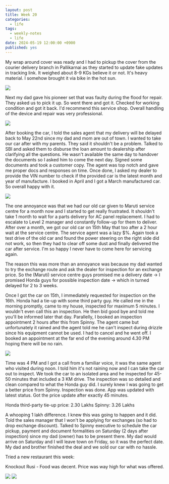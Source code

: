 ```yaml
---
layout: post
title: Week 20
categories:
  - life
tags:
  - weekly-notes
  - life
date: 2024-05-19 12:00:00 +0900
published: yes
---
```


My wrap around cover was ready and I had to pickup the cover from the courier delivery branch in Pallikarnai as they started to update fake updates in tracking link. It weighed about 8-9 KGs believe it or not. It's heavy material. I somehow brought it via bike in the hot sun.

![](https://i.imgur.com/Qt0v3nJ.jpg)

Next my dad gave his pioneer set that was faulty during the flood for repair. They asked us to pick it up. So went there and got it. Checked for working condition and got it back. I'd recommend this service shop. Overall handling of the device and repair was very professional.

![](https://i.imgur.com/7OYn3Jx.jpeg)

After booking the car, I told the sales agent that my delivery will be delayed back to May 22nd since my dad and mom are out of town. I wanted to take our car after with my parents. They said it shouldn't be a problem. Talked to SBI and asked them to disburse the loan amount to dealership after clarifying all the questions. He wasn't available the same day to handover the documents so I asked him to come the next day. Signed some documents and took a customer copy. The agent was top notch and gave me proper docs and responses on time. Once done, I asked my dealer to provide the VIN number to check if the provided car is the latest month and year of manufacture. I booked in April and I got a March manufactured car. So overall happy with it. 

![](https://i.imgur.com/CGwVpaz.jpg)

The one annoyance was that we had our old car given to Maruti service centre for a month now and I started to get really frustrated. It shouldn't take 1 month to wait for a parts delivery for AC panel replacement. I had to escalate to Level 2 manager and constantly follow-up for them to deliver. After over a month, we got our old car on 15th May that too after a 2 hour wait at the service centre. The service agent was a lazy $%. Again took a test drive of the old car and found the power steering on the right side did not work, so then they had to clear off some dust and finally delivered the car after service. I'm so happy I never have to come here for servicing again.

The reason this was more than an annoyance was because my dad wanted to try the exchange route and ask the dealer for inspection for an exchange price. So the (Maruti) service centre guys promised me a delivery date -> I promised Honda guys for possible inspection date -> which in turned delayed for 2 to 3 weeks. 

Once I got the car on 15th, I immediately requested for inspection on the 16th. Honda had a tie-up with some third party guy. He called me in the morning promptly, came to my house, inspected for maximum 5 minutes. I wouldn't even call this an inspection. He then bid good bye and told me you'll be informed later that day. Parallelly, I booked an inspection appointment 2 hours after this from Spinny. The agent came but unfortunately it rained and the agent told me he can't inspect during drizzle since his equipment cannot be used. I had to cancel and he went off. I booked an appointment at the far end of the evening around 4.30 PM hoping there will be no rain. 

![](https://i.imgur.com/e1VGXCI.jpeg)

Time was 4 PM and I got a call from a familiar voice, it was the same agent who visited during noon. I told him it's not raining now and I can take the car out to inspect. We took the car to an isolated area and he inspected for 45-50 minutes that included a 3 KM drive. The inspection was so detailed and clean compared to what the Honda guy did. I surely knew I was going to get a better price from Spinny. Inspection was done. App was updated with latest status. Got the price update after exactly 45 minutes. 

Honda third-party tie-up price: 2.30 Lakhs
Spinny: 3.26 Lakhs

A whooping 1 lakh difference. I knew this was going to happen and it did. Told the sales manager that I won't be applying for exchanges (so had to drop exchange discount). Talked to Spinny executive to schedule the car pickup, payment and document formalities on Saturday (2 days after inspection) since my dad (owner) has to be present there. My dad would arrive on Saturday and I will leave town on Friday, so it was the perfect date. My dad and brother finished the deal and we sold our car with no hassle. 

Tried a new restaurant this week:

Knockout Rusi - Food was decent. Price was way high for what was offered. 

![](https://i.imgur.com/cfgEhUg.jpg)
![](https://i.imgur.com/o5OPjO7.jpg)
